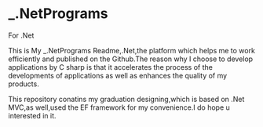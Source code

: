 # _.NetPrograms
For .Net


This is My _.NetPrograms Readme,.Net,the platform which helps me to work efficiently and published on the Github.The reason why I choose to develop applications by C sharp is that it accelerates the process of the developments of applications as well as enhances the quality of my products.

This repository conatins my graduation designing,which is based on .Net MVC,as well,used the EF framework for my convenience.I do hope u interested in it.
